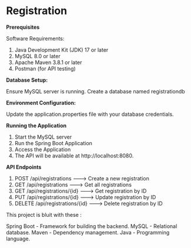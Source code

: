 # Registration

**Prerequisites**

Software Requirements:

1. Java Development Kit (JDK) 17 or later
2. MySQL 8.0 or later
3. Apache Maven 3.8.1 or later
4. Postman (for API testing)
   
**Database Setup:**

  Ensure MySQL server is running.
  Create a database named registrationdb

**Environment Configuration:**

  Update the application.properties file with your database credentials.

**Running the Application**
  
  1. Start the MySQL server
  2. Run the Spring Boot Application
  3. Access the Application
  4. The API will be available at http://localhost:8080.

**API Endpoints**

1. POST	     /api/registrations	       --->    Create a new registration
2. GET	     /api/registrations	       --->    Get all registrations
3. GET	     /api/registrations/{id}   --->	  Get registration by ID
4. PUT	     /api/registrations/{id}   --->	  Update registration by ID
5. DELETE	  /api/registrations/{id}   --->	  Delete registration by ID


This project is bluit with these :

Spring Boot - Framework for building the backend.
MySQL - Relational database.
Maven - Dependency management.
Java - Programming language.



  
